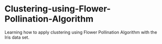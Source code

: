# Clustering-using-Flower-Pollination-Algorithm
Learning how to apply clustering using Flower Pollination Algorithm with the Iris data set.

